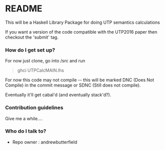 # README #

This will be a Haskell Library Package for doing UTP semantics calculations

If you want a version of the code compatible with the UTP2016 paper
then checkout the 'submit' tag.


### How do I get set up? ###

For now just clone, go into /src and run
> ghci UTPCalcMAIN.lhs

For now this code may not compile -- this will be marked
DNC (Does Not Compile) in the commit message
or SDNC (Still does not compile).

Eventually it'll get cabal'd (and eventually stack'd?).

### Contribution guidelines ###

Give me a while....

### Who do I talk to? ###

* Repo owner : andrewbutterfield